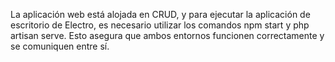 La aplicación web está alojada en CRUD, y para ejecutar la aplicación de escritorio de Electro, es necesario utilizar los comandos npm start y php artisan serve. Esto asegura que ambos entornos funcionen correctamente y se comuniquen entre sí.
